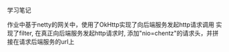学习笔记

作业中基于netty的网关中，使用了OkHttp实现了向后端服务发起http请求调用
实现了filter, 在真正向后端服务发起http请求时, 添加"nio=chentz"的请求头，并拼接在请求后端服务的url上

